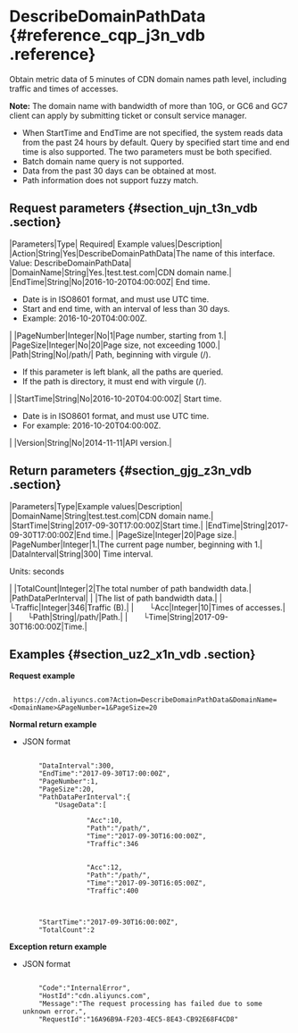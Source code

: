 # DescribeDomainPathData {#reference_cqp_j3n_vdb .reference}

Obtain metric data of 5 minutes of CDN domain names path level, including traffic and times of accesses.

**Note:** The domain name with bandwidth of more than 10G, or GC6 and GC7 client can apply by submitting ticket or consult service manager.  

-   When StartTime and EndTime are not specified, the system reads data from the past 24 hours by default. Query by specified start time and end time is also supported. The two parameters must be both specified.
-   Batch domain name query is not supported.
-   Data from the past 30 days can be obtained at most.
-   Path information does not support fuzzy match.

## Request parameters {#section_ujn_t3n_vdb .section}

|Parameters|Type| Required| Example values|Description|
|Action|String|Yes|DescribeDomainPathData|The name of this interface. Value: DescribeDomainPathData|
|DomainName|String|Yes.|test.test.com|CDN domain name.|
|EndTime|String|No|2016-10-20T04:00:00Z| End time.

 -   Date is in ISO8601 format, and must use UTC time.
-   Start and end time, with an interval of less than 30 days.
-   Example: 2016-10-20T04:00:00Z.

 |
|PageNumber|Integer|No|1|Page number, starting from 1.|
|PageSize|Integer|No|20|Page size, not exceeding 1000.|
|Path|String|No|/path/| Path, beginning with virgule \(/\).

 -   If this parameter is left blank, all the paths are queried.
-   If the path is directory, it must end with virgule \(/\).

 |
|StartTime|String|No|2016-10-20T04:00:00Z| Start time.

 -   Date is in ISO8601 format, and must use UTC time.
-   For example: 2016-10-20T04:00:00Z.

 |
|Version|String|No|2014-11-11|API version.|

## Return parameters {#section_gjg_z3n_vdb .section}

|Parameters|Type|Example values|Description|
|DomainName|String|test.test.com|CDN domain name.|
|StartTime|String|2017-09-30T17:00:00Z|Start time.|
|EndTime|String|2017-09-30T17:00:00Z|End time.|
|PageSize|Integer|20|Page size.|
|PageNumber|Integer|1.|The current page number, beginning with 1.|
|DataInterval|String|300| Time interval.

 Units: seconds

 |
|TotalCount|Integer|2|The total number of path bandwidth data.|
|PathDataPerInterval| | |The list of path bandwidth data.|
|  └Traffic|Integer|346|Traffic \(B\).|
|  └Acc|Integer|10|Times of accesses.|
|  └Path|String|/path/|Path.|
|  └Time|String|2017-09-30T16:00:00Z|Time.|

## Examples {#section_uz2_x1n_vdb .section}

**Request example**

```

 https://cdn.aliyuncs.com?Action=DescribeDomainPathData&DomainName=<DomainName>&PageNumber=1&PageSize=20
```

**Normal return example**

-   JSON format

    ```
    
        "DataInterval":300,
        "EndTime":"2017-09-30T17:00:00Z",
        "PageNumber":1,
        "PageSize":20,
        "PathDataPerInterval":{
            "UsageData":[
                
                    "Acc":10,
                    "Path":"/path/",
                    "Time":"2017-09-30T16:00:00Z",
                    "Traffic":346
                
                
                    "Acc":12,
                    "Path":"/path/",
                    "Time":"2017-09-30T16:05:00Z",
                    "Traffic":400
                
            
        
        "StartTime":"2017-09-30T16:00:00Z",
        "TotalCount":2
    
    ```


**Exception return example**

-   JSON format

    ```
    
        "Code":"InternalError",
        "HostId":"cdn.aliyuncs.com",
        "Message":"The request processing has failed due to some unknown error.",
        "RequestId":"16A96B9A-F203-4EC5-8E43-CB92E68F4CD8"
    
    ```


